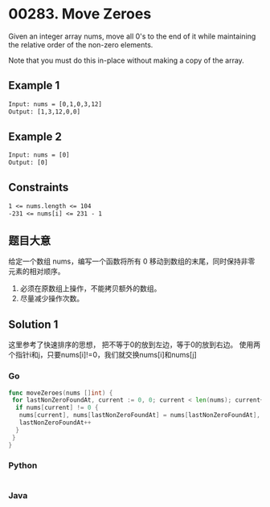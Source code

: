 # 00283. Move Zeroes

Given an integer array nums, move all 0's to the end of it while maintaining the relative order of the non-zero elements.

Note that you must do this in-place without making a copy of the array.

## Example 1

```txt
Input: nums = [0,1,0,3,12]
Output: [1,3,12,0,0]
```

## Example 2

```txt
Input: nums = [0]
Output: [0]
```

## Constraints

```txt
1 <= nums.length <= 104
-231 <= nums[i] <= 231 - 1
```

## 题目大意

给定一个数组 nums，编写一个函数将所有 0 移动到数组的末尾，同时保持非零元素的相对顺序。

1. 必须在原数组上操作，不能拷贝额外的数组。
2. 尽量减少操作次数。

## Solution 1

这里参考了快速排序的思想，
把不等于0的放到左边，等于0的放到右边。
使用两个指针i和j，只要nums[i]!=0，我们就交换nums[i]和nums[j]

### Go

```go
func moveZeroes(nums []int) {
 for lastNonZeroFoundAt, current := 0, 0; current < len(nums); current++ {
  if nums[current] != 0 {
   nums[current], nums[lastNonZeroFoundAt] = nums[lastNonZeroFoundAt], nums[current]
   lastNonZeroFoundAt++
  }
 }
}
```

### Python

```python

```

### Java

```java

```
